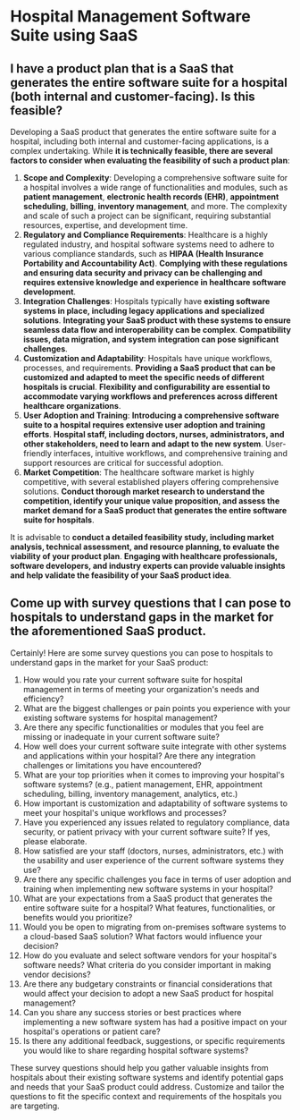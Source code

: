 # Hospital Management Software Suite using SaaS #

## I have a product plan that is a SaaS that generates the entire software suite for a hospital (both internal and customer-facing). Is this feasible? ##
Developing a SaaS product that generates the entire software suite for a hospital, including both internal and customer-facing applications, is a complex undertaking. While **it is technically feasible, there are several factors to consider when evaluating the feasibility of such a product plan**:

1. **Scope and Complexity**: Developing a comprehensive software suite for a hospital involves a wide range of functionalities and modules, such as **patient management**, **electronic health records (EHR)**, **appointment scheduling**, **billing**, **inventory management**, and more. The complexity and scale of such a project can be significant, requiring substantial resources, expertise, and development time.
2. **Regulatory and Compliance Requirements**: Healthcare is a highly regulated industry, and hospital software systems need to adhere to various compliance standards, such as **HIPAA (Health Insurance Portability and Accountability Act)**. **Complying with these regulations and ensuring data security and privacy can be challenging and requires extensive knowledge and experience in healthcare software development**.
3. **Integration Challenges**: Hospitals typically have **existing software systems in place, including legacy applications and specialized solutions**. **Integrating your SaaS product with these systems to ensure seamless data flow and interoperability can be complex**. **Compatibility issues, data migration, and system integration can pose significant challenges**.
4. **Customization and Adaptability**: Hospitals have unique workflows, processes, and requirements. **Providing a SaaS product that can be customized and adapted to meet the specific needs of different hospitals is crucial**. **Flexibility and configurability are essential to accommodate varying workflows and preferences across different healthcare organizations**.
5. **User Adoption and Training**: **Introducing a comprehensive software suite to a hospital requires extensive user adoption and training efforts**. **Hospital staff, including doctors, nurses, administrators, and other stakeholders, need to learn and adapt to the new system**. User-friendly interfaces, intuitive workflows, and comprehensive training and support resources are critical for successful adoption.
6. **Market Competition**: The healthcare software market is highly competitive, with several established players offering comprehensive solutions. **Conduct thorough market research to understand the competition, identify your unique value proposition, and assess the market demand for a SaaS product that generates the entire software suite for hospitals**.

It is advisable to **conduct a detailed feasibility study, including market analysis, technical assessment, and resource planning, to evaluate the viability of your product plan**. **Engaging with healthcare professionals, software developers, and industry experts can provide valuable insights and help validate the feasibility of your SaaS product idea**.

## Come up with survey questions that I can pose to hospitals to understand gaps in the market for the aforementioned SaaS product. ##
Certainly! Here are some survey questions you can pose to hospitals to understand gaps in the market for your SaaS product:

1. How would you rate your current software suite for hospital management in terms of meeting your organization's needs and efficiency?
2. What are the biggest challenges or pain points you experience with your existing software systems for hospital management?
3. Are there any specific functionalities or modules that you feel are missing or inadequate in your current software suite?
4. How well does your current software suite integrate with other systems and applications within your hospital? Are there any integration challenges or limitations you have encountered?
5. What are your top priorities when it comes to improving your hospital's software systems? (e.g., patient management, EHR, appointment scheduling, billing, inventory management, analytics, etc.)
6. How important is customization and adaptability of software systems to meet your hospital's unique workflows and processes?
7. Have you experienced any issues related to regulatory compliance, data security, or patient privacy with your current software suite? If yes, please elaborate.
8. How satisfied are your staff (doctors, nurses, administrators, etc.) with the usability and user experience of the current software systems they use?
9. Are there any specific challenges you face in terms of user adoption and training when implementing new software systems in your hospital?
10. What are your expectations from a SaaS product that generates the entire software suite for a hospital? What features, functionalities, or benefits would you prioritize?
11. Would you be open to migrating from on-premises software systems to a cloud-based SaaS solution? What factors would influence your decision?
12. How do you evaluate and select software vendors for your hospital's software needs? What criteria do you consider important in making vendor decisions?
13. Are there any budgetary constraints or financial considerations that would affect your decision to adopt a new SaaS product for hospital management?
14. Can you share any success stories or best practices where implementing a new software system has had a positive impact on your hospital's operations or patient care?
15. Is there any additional feedback, suggestions, or specific requirements you would like to share regarding hospital software systems?

These survey questions should help you gather valuable insights from hospitals about their existing software systems and identify potential gaps and needs that your SaaS product could address. Customize and tailor the questions to fit the specific context and requirements of the hospitals you are targeting.